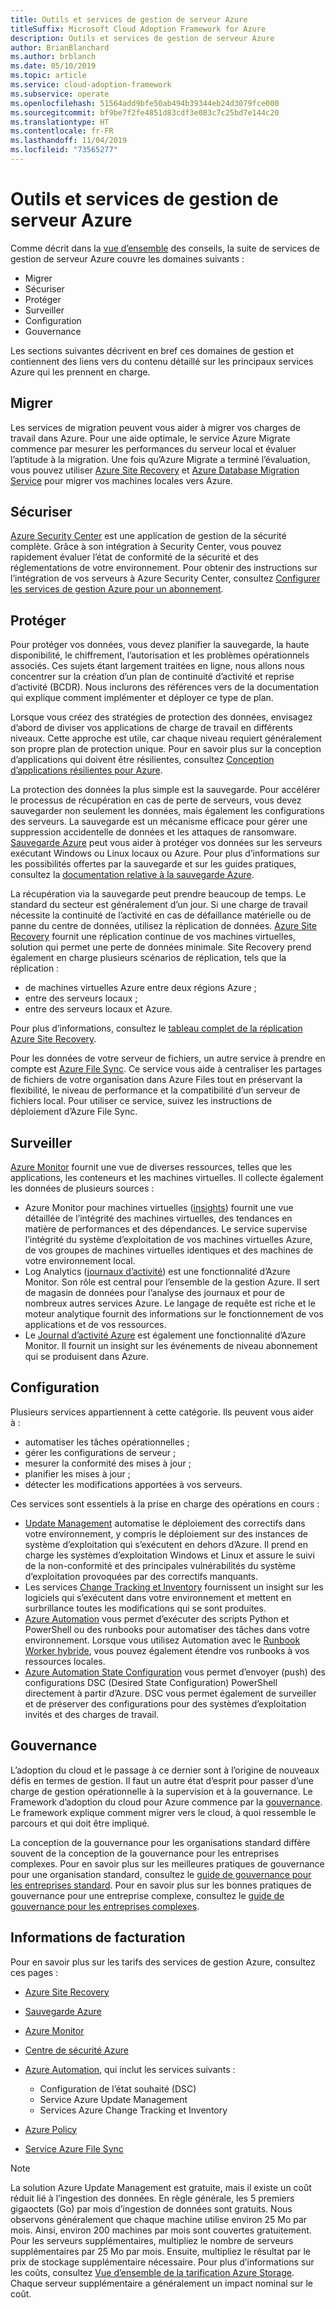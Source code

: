 ```yaml
---
title: Outils et services de gestion de serveur Azure
titleSuffix: Microsoft Cloud Adoption Framework for Azure
description: Outils et services de gestion de serveur Azure
author: BrianBlanchard
ms.author: brblanch
ms.date: 05/10/2019
ms.topic: article
ms.service: cloud-adoption-framework
ms.subservice: operate
ms.openlocfilehash: 51564add9bfe50ab494b39344eb24d3079fce000
ms.sourcegitcommit: bf9be7f2fe4851d83cdf3e083c7c25bd7e144c20
ms.translationtype: HT
ms.contentlocale: fr-FR
ms.lasthandoff: 11/04/2019
ms.locfileid: "73565277"
---
```

# <a name="azure-server-management-tools-and-services"></a>Outils et services de gestion de serveur Azure

Comme décrit dans la [vue d’ensemble](./index.md) des conseils, la suite de services de gestion de serveur Azure couvre les domaines suivants :

- Migrer
- Sécuriser
- Protéger
- Surveiller
- Configuration
- Gouvernance

Les sections suivantes décrivent en bref ces domaines de gestion et contiennent des liens vers du contenu détaillé sur les principaux services Azure qui les prennent en charge.

## <a name="migrate"></a>Migrer

Les services de migration peuvent vous aider à migrer vos charges de travail dans Azure. Pour une aide optimale, le service Azure Migrate commence par mesurer les performances du serveur local et évaluer l’aptitude à la migration. Une fois qu’Azure Migrate a terminé l’évaluation, vous pouvez utiliser [Azure Site Recovery](https://docs.microsoft.com/azure/site-recovery/site-recovery-overview) et [Azure Database Migration Service](https://docs.microsoft.com/azure/dms/dms-overview) pour migrer vos machines locales vers Azure.

## <a name="secure"></a>Sécuriser

[Azure Security Center](https://docs.microsoft.com/azure/security-center/security-center-intro) est une application de gestion de la sécurité complète. Grâce à son intégration à Security Center, vous pouvez rapidement évaluer l’état de conformité de la sécurité et des réglementations de votre environnement. Pour obtenir des instructions sur l’intégration de vos serveurs à Azure Security Center, consultez [Configurer les services de gestion Azure pour un abonnement](./onboard-at-scale.md#azure-security-center).

## <a name="protect"></a>Protéger

Pour protéger vos données, vous devez planifier la sauvegarde, la haute disponibilité, le chiffrement, l’autorisation et les problèmes opérationnels associés. Ces sujets étant largement traitées en ligne, nous allons nous concentrer sur la création d’un plan de continuité d’activité et reprise d’activité (BCDR). Nous inclurons des références vers de la documentation qui explique comment implémenter et déployer ce type de plan.

Lorsque vous créez des stratégies de protection des données, envisagez d’abord de diviser vos applications de charge de travail en différents niveaux. Cette approche est utile, car chaque niveau requiert généralement son propre plan de protection unique. Pour en savoir plus sur la conception d’applications qui doivent être résilientes, consultez [Conception d’applications résilientes pour Azure](https://docs.microsoft.com/azure/architecture/resiliency).

La protection des données la plus simple est la sauvegarde. Pour accélérer le processus de récupération en cas de perte de serveurs, vous devez sauvegarder non seulement les données, mais également les configurations des serveurs. La sauvegarde est un mécanisme efficace pour gérer une suppression accidentelle de données et les attaques de ransomware. [Sauvegarde Azure](https://docs.microsoft.com/azure/backup) peut vous aider à protéger vos données sur les serveurs exécutant Windows ou Linux locaux ou Azure. Pour plus d’informations sur les possibilités offertes par la sauvegarde et sur les guides pratiques, consultez la [documentation relative à la sauvegarde Azure](https://docs.microsoft.com/azure/backup/backup-overview).

La récupération via la sauvegarde peut prendre beaucoup de temps. Le standard du secteur est généralement d’un jour. Si une charge de travail nécessite la continuité de l’activité en cas de défaillance matérielle ou de panne du centre de données, utilisez la réplication de données. [Azure Site Recovery](https://docs.microsoft.com/azure/site-recovery/site-recovery-overview) fournit une réplication continue de vos machines virtuelles, solution qui permet une perte de données minimale. Site Recovery prend également en charge plusieurs scénarios de réplication, tels que la réplication :

- de machines virtuelles Azure entre deux régions Azure ;
- entre des serveurs locaux ;
- entre des serveurs locaux et Azure.

Pour plus d’informations, consultez le [tableau complet de la réplication Azure Site Recovery](https://docs.microsoft.com/azure/site-recovery/site-recovery-overview#what-can-i-replicate).

Pour les données de votre serveur de fichiers, un autre service à prendre en compte est [Azure File Sync](https://docs.microsoft.com/azure/storage/files/storage-sync-files-planning). Ce service vous aide à centraliser les partages de fichiers de votre organisation dans Azure Files tout en préservant la flexibilité, le niveau de performance et la compatibilité d’un serveur de fichiers local. Pour utiliser ce service, suivez les instructions de déploiement d’Azure File Sync.

## <a name="monitor"></a>Surveiller

[Azure Monitor](https://docs.microsoft.com/azure/azure-monitor/overview) fournit une vue de diverses ressources, telles que les applications, les conteneurs et les machines virtuelles. Il collecte également les données de plusieurs sources :

- Azure Monitor pour machines virtuelles ([insights](https://docs.microsoft.com/azure/azure-monitor/insights/vminsights-overview)) fournit une vue détaillée de l’intégrité des machines virtuelles, des tendances en matière de performances et des dépendances. Le service supervise l’intégrité du système d’exploitation de vos machines virtuelles Azure, de vos groupes de machines virtuelles identiques et des machines de votre environnement local.
- Log Analytics ([journaux d’activité](https://docs.microsoft.com/azure/azure-monitor/platform/data-collection#logs)) est une fonctionnalité d’Azure Monitor. Son rôle est central pour l’ensemble de la gestion Azure. Il sert de magasin de données pour l’analyse des journaux et pour de nombreux autres services Azure. Le langage de requête est riche et le moteur analytique fournit des informations sur le fonctionnement de vos applications et de vos ressources.
- Le [Journal d’activité Azure](https://docs.microsoft.com/azure/azure-monitor/platform/activity-logs-overview) est également une fonctionnalité d’Azure Monitor. Il fournit un insight sur les événements de niveau abonnement qui se produisent dans Azure.

## <a name="configure"></a>Configuration

Plusieurs services appartiennent à cette catégorie. Ils peuvent vous aider à :

- automatiser les tâches opérationnelles ;
- gérer les configurations de serveur ;
- mesurer la conformité des mises à jour ;
- planifier les mises à jour ;
- détecter les modifications apportées à vos serveurs.

Ces services sont essentiels à la prise en charge des opérations en cours :

- [Update Management](https://docs.microsoft.com/azure/automation/automation-update-management#view-update-assessments) automatise le déploiement des correctifs dans votre environnement, y compris le déploiement sur des instances de système d’exploitation qui s’exécutent en dehors d’Azure. Il prend en charge les systèmes d’exploitation Windows et Linux et assure le suivi de la non-conformité et des principales vulnérabilités du système d’exploitation provoquées par des correctifs manquants.
- Les services [Change Tracking et Inventory](https://docs.microsoft.com/azure/automation/change-tracking) fournissent un insight sur les logiciels qui s’exécutent dans votre environnement et mettent en surbrillance toutes les modifications qui se sont produites.
- [Azure Automation](https://docs.microsoft.com/azure/automation/automation-intro) vous permet d’exécuter des scripts Python et PowerShell ou des runbooks pour automatiser des tâches dans votre environnement. Lorsque vous utilisez Automation avec le [Runbook Worker hybride](https://docs.microsoft.com/azure/automation/automation-hybrid-runbook-worker), vous pouvez également étendre vos runbooks à vos ressources locales.
- [Azure Automation State Configuration](https://docs.microsoft.com/azure/automation/automation-dsc-overview) vous permet d’envoyer (push) des configurations DSC (Desired State Configuration) PowerShell directement à partir d’Azure. DSC vous permet également de surveiller et de préserver des configurations pour des systèmes d’exploitation invités et des charges de travail.

## <a name="govern"></a>Gouvernance

L’adoption du cloud et le passage à ce dernier sont à l’origine de nouveaux défis en termes de gestion. Il faut un autre état d’esprit pour passer d’une charge de gestion opérationnelle à la supervision et à la gouvernance. Le Framework d’adoption du cloud pour Azure commence par la [gouvernance](../../govern/index.md). Le framework explique comment migrer vers le cloud, à quoi ressemble le parcours et qui doit être impliqué.

La conception de la gouvernance pour les organisations standard diffère souvent de la conception de la gouvernance pour les entreprises complexes. Pour en savoir plus sur les meilleures pratiques de gouvernance pour une organisation standard, consultez le [guide de gouvernance pour les entreprises standard](../../govern/guides/standard/index.md). Pour en savoir plus sur les bonnes pratiques de gouvernance pour une entreprise complexe, consultez le [guide de gouvernance pour les entreprises complexes](../../govern/guides/complex/index.md).

## <a name="billing-information"></a>Informations de facturation

Pour en savoir plus sur les tarifs des services de gestion Azure, consultez ces pages :

- [Azure Site Recovery](https://azure.microsoft.com/pricing/details/site-recovery)

- [Sauvegarde Azure](https://azure.microsoft.com/pricing/details/backup)

- [Azure Monitor](https://azure.microsoft.com/pricing/details/monitor)

- [Centre de sécurité Azure](https://azure.microsoft.com/pricing/details/security-center)

- [Azure Automation](https://azure.microsoft.com/pricing/details/automation), qui inclut les services suivants :
  - Configuration de l’état souhaité (DSC)
  - Service Azure Update Management
  - Services Azure Change Tracking et Inventory

- [Azure Policy](https://azure.microsoft.com/pricing/details/azure-policy)

- [Service Azure File Sync](https://azure.microsoft.com/pricing/details/storage/blobs)

> [!NOTE]
> La solution Azure Update Management est gratuite, mais il existe un coût réduit lié à l’ingestion des données. En règle générale, les 5 premiers gigaoctets (Go) par mois d’ingestion de données sont gratuits. Nous observons généralement que chaque machine utilise environ 25 Mo par mois. Ainsi, environ 200 machines par mois sont couvertes gratuitement. Pour les serveurs supplémentaires, multipliez le nombre de serveurs supplémentaires par 25 Mo par mois. Ensuite, multipliez le résultat par le prix de stockage supplémentaire nécessaire. Pour plus d’informations sur les coûts, consultez [Vue d’ensemble de la tarification Azure Storage](https://azure.microsoft.com/pricing/details/storage). Chaque serveur supplémentaire a généralement un impact nominal sur le coût.
